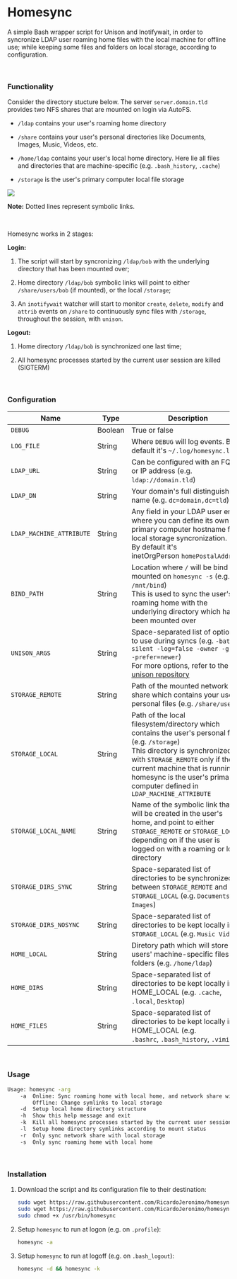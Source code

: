 # Homesync

A simple Bash wrapper script for Unison and Inotifywait, in order to syncronize LDAP user roaming home files with the local machine for offline use; while keeping some files and folders on local storage, according to configuration.

&nbsp;

### Functionality

Consider the directory stucture below. The server `server.domain.tld` provides two NFS shares that are mounted on login via AutoFS.

- `/ldap` contains your user's roaming home directory

- `/share` contains your user's personal directories like Documents, Images, Music, Videos, etc.

- `/home/ldap` contains your user's local home directory. Here lie all files and directories that are machine-specific (e.g. `.bash_history`, `.cache`)

- `/storage` is the user's primary computer local file storage

[![](https://mermaid.ink/img/pako:eNqllt9vmzAQx_8V5OeS1EB-Sq1ElQcmMWUS0x66TJODnWDF4AhDqqpt_vY5OGkBuzTJ_BLua3_O5u5y5gXEHBMwBSvGn-IE5YX182GRWXLM4e8FODwoc4WmK2RjVKAlEkRpMyo21g_OmTIX4M8iO8KOhOugdI1tnNPdEe0LqRCdc7_iGEZbDQthG-OlqBP9JV_qVPuQK8qIzWhGhFJ78lWTvwkVBc-fddw9C2d8zctCp71z6DzWwcFX4I6mJm7Y5jjDJD8yMYoTPR3hqIOZEbEpuCEZ4y6IP2WMIyx0bNKJxWVKssKAwdsO7luK1sQEwQ7oeymoIX7Q6WB-UUy4vlHQVZgJT8nn1Rn8X3UG7uXpDrwr0h0Mrkp3BK9Kd-Rcnu3IvTjZkXd5rn14Vs_rywLIRf_BkHLfuSomvnt5TES5XOdom1jyMDuS9zBPEc16BcNqXt0Alm3bspfrkqskkmHNYcyoPKXR4fuaWhc_jVB5Dh2z7JplzywPzPLQLI_M8tgsT8wyvP1Eh-9XqDbl1CZqoWyG6tAlmnwArf1-LxtE5SaA2mwlu2bZM8uDM05Su7JPw1e471Qn8qE2W8muWgTP2UM2M1mwTT-R8hOpXSJX_Xgtdy2_8yo8941jz92j9lF_oVzW-4hiOGyao6Y5bpqTyjy9mKyBlg0ru_lSh7Qb1Il1d3f_WmZU8OxVQ26Ns-AGpCSX_zMsv-BeDmsXoEiIrBcwlY8Y5ZtDY3iT61BZ8Og5i8G0yEtyA8qt_JQjM4pk3FMgmwYTUt2i7JHzVC16-wdUQL-e?type=png)](https://mermaid.live/edit#pako:eNqllt9vmzAQx_8V5OeS1EB-Sq1ElQcmMWUS0x66TJODnWDF4AhDqqpt_vY5OGkBuzTJ_BLua3_O5u5y5gXEHBMwBSvGn-IE5YX182GRWXLM4e8FODwoc4WmK2RjVKAlEkRpMyo21g_OmTIX4M8iO8KOhOugdI1tnNPdEe0LqRCdc7_iGEZbDQthG-OlqBP9JV_qVPuQK8qIzWhGhFJ78lWTvwkVBc-fddw9C2d8zctCp71z6DzWwcFX4I6mJm7Y5jjDJD8yMYoTPR3hqIOZEbEpuCEZ4y6IP2WMIyx0bNKJxWVKssKAwdsO7luK1sQEwQ7oeymoIX7Q6WB-UUy4vlHQVZgJT8nn1Rn8X3UG7uXpDrwr0h0Mrkp3BK9Kd-Rcnu3IvTjZkXd5rn14Vs_rywLIRf_BkHLfuSomvnt5TES5XOdom1jyMDuS9zBPEc16BcNqXt0Alm3bspfrkqskkmHNYcyoPKXR4fuaWhc_jVB5Dh2z7JplzywPzPLQLI_M8tgsT8wyvP1Eh-9XqDbl1CZqoWyG6tAlmnwArf1-LxtE5SaA2mwlu2bZM8uDM05Su7JPw1e471Qn8qE2W8muWgTP2UM2M1mwTT-R8hOpXSJX_Xgtdy2_8yo8941jz92j9lF_oVzW-4hiOGyao6Y5bpqTyjy9mKyBlg0ru_lSh7Qb1Il1d3f_WmZU8OxVQ26Ns-AGpCSX_zMsv-BeDmsXoEiIrBcwlY8Y5ZtDY3iT61BZ8Og5i8G0yEtyA8qt_JQjM4pk3FMgmwYTUt2i7JHzVC16-wdUQL-e)

**Note:** Dotted lines represent symbolic links.

&nbsp;

Homesync works in 2 stages:

**Login:**
  
1. The script will start by syncronizing `/ldap/bob` with the underlying directory that has been mounted over;
  
2. Home directory `/ldap/bob` symbolic links will point to either `/share/users/bob` (if mounted), or the local `/storage`;

3. An `inotifywait` watcher will start to monitor `create`, `delete`, `modify` and `attrib` events on `/share` to continuously sync files with `/storage`, throughout the session, with `unison`.

**Logout:**
  
1. Home directory `/ldap/bob` is synchronized one last time;

2. All homesync processes started by the current user session are killed (SIGTERM)

&nbsp;

### Configuration

| Name                     | Type    | Description                                                                                                                                                                                                                                                                        |
| ------------------------ | ------- | ---------------------------------------------------------------------------------------------------------------------------------------------------------------------------------------------------------------------------------------------------------------------------------- |
| `DEBUG`                  | Boolean | True or false                                                                                                                                                                                                                                                                      |
| `LOG_FILE`               | String  | Where `DEBUG` will log events. By default it's `~/.log/homesync.log`                                                                                                                                                                                                               |
| `LDAP_URL`               | String  | Can be configured with an FQDN or IP address (e.g. `ldap://domain.tld`)                                                                                                                                                                                                            |
| `LDAP_DN`                | String  | Your domain's full distinguished name (e.g. `dc=domain,dc=tld`)                                                                                                                                                                                                                    |
| `LDAP_MACHINE_ATTRIBUTE` | String  | Any field in your LDAP user entry where you can define its own primary computer hostname for local storage syncronization. <br>By default it's inetOrgPerson `homePostalAddress`.                                                                                                  |
| `BIND_PATH`              | String  | Location where `/` will be bind mounted on `homesync -s` (e.g. `/mnt/bind`) <br>This is used to sync the user's roaming home with the underlying directory which has been mounted over                                                                                             |
| `UNISON_ARGS`            | String  | Space-separated list of options to use during syncs (e.g. `-batch -silent -log=false -owner -group -prefer=newer`)<br>For more options, refer to the [unison repository](https://github.com/bcpierce00/unison)                                                                     |
| `STORAGE_REMOTE`         | String  | Path of the mounted network share which contains your users' personal files (e.g. `/share/users`)                                                                                                                                                                                  |
| `STORAGE_LOCAL`          | String  | Path of the local filesystem/directory which contains the user's personal files (e.g. `/storage`) <br>This directory is synchronized with `STORAGE_REMOTE` only if the current machine that is running homesync is the user's primary computer defined in `LDAP_MACHINE_ATTRIBUTE` |
| `STORAGE_LOCAL_NAME`     | String  | Name of the symbolic link that will be created in the user's home, and point to either `STORAGE_REMOTE` or `STORAGE_LOCAL`, <br>depending on if the user is logged on with a roaming or local directory                                                                            |
| `STORAGE_DIRS_SYNC`      | String  | Space-separated list of directories to be synchronized between `STORAGE_REMOTE` and `STORAGE_LOCAL` (e.g. `Documents Images`)                                                                                                                                                      |
| `STORAGE_DIRS_NOSYNC`    | String  | Space-separated list of directories to be kept locally in `STORAGE_LOCAL` (e.g. `Music Videos`)                                                                                                                                                                                    |
| `HOME_LOCAL`             | String  | Diretory path which will store users' machine-specific files and folders (e.g. `/home/ldap`)                                                                                                                                                                                       |
| `HOME_DIRS`              | String  | Space-separated list of directories to be kept locally in HOME_LOCAL (e.g. `.cache`, `.local`, `Desktop`)                                                                                                                                                                          |
| `HOME_FILES`             | String  | Space-separated list of directories to be kept locally in HOME_LOCAL (e.g. `.bashrc`, `.bash_history`, `.viminfo`)                                                                                                                                                                 |

&nbsp;

### Usage

```bash
Usage: homesync -arg
    -a  Online: Sync roaming home with local home, and network share with local storage 
        Offline: Change symlinks to local storage 
    -d  Setup local home directory structure
    -h  Show this help message and exit
    -k  Kill all homesync processes started by the current user session
    -l  Setup home directory symlinks according to mount status
    -r  Only sync network share with local storage
    -s  Only sync roaming home with local home
```

&nbsp;

### Installation

1. Download the script and its configuration file to their destination:
   
   ```bash
   sudo wget https://raw.githubusercontent.com/RicardoJeronimo/homesync/master/homesync -O /usr/bin/homesync;
   sudo wget https://raw.githubusercontent.com/RicardoJeronimo/homesync/master/homesync.conf -O /etc/homesync.conf;
   sudo chmod +x /usr/bin/homesync
   ```

2. Setup `homesync` to run at logon (e.g. on `.profile`):
   
   ```bash
   homesync -a
   ```

3. Setup `homesync` to run at logoff (e.g. on `.bash_logout`):
   
   ```bash
   homesync -d && homesync -k
   ```
